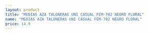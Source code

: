 ```yaml
---
layout: product
title: "MEDIAS AZA TALONERAS UNI CASUAL FEM-702 NEGRO FLORAL"
name: "MEDIAS AZA TALONERAS UNI CASUAL FEM-702 NEGRO FLORAL"
price: 14.9
---
```

